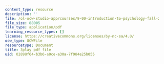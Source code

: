 ```yaml
---
content_type: resource
description: ''
file: /ol-ocw-studio-app/courses/9-00-introduction-to-psychology-fall-2004/02898f64b3b6a0cea30a7f984e25b055_10498.pdf
file_size: 88005
file_type: application/pdf
learning_resource_types: []
license: https://creativecommons.org/licenses/by-nc-sa/4.0/
ocw_type: OCWFile
resourcetype: Document
title: 3play pdf file
uid: 02898f64-b3b6-a0ce-a30a-7f984e25b055
---
```

